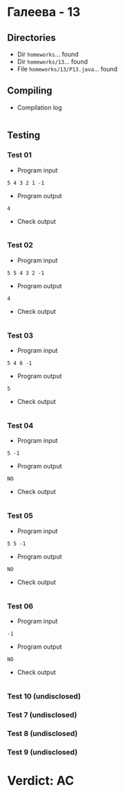 # Галеева - 13
## Directories
- Dir `homeworks`... found
- Dir `homeworks/13`... found
- File `homeworks/13/P13.java`... found
## Compiling
- Compilation log
```

```
## Testing
### Test 01
- Program input
```
5 4 3 2 1 -1

```
- Program output
```
4
```
- Check output
```

```
### Test 02
- Program input
```
5 5 4 3 2 -1

```
- Program output
```
4
```
- Check output
```

```
### Test 03
- Program input
```
5 4 6 -1

```
- Program output
```
5
```
- Check output
```

```
### Test 04
- Program input
```
5 -1

```
- Program output
```
NO
```
- Check output
```

```
### Test 05
- Program input
```
5 5 -1

```
- Program output
```
NO
```
- Check output
```

```
### Test 06
- Program input
```
-1

```
- Program output
```
NO
```
- Check output
```

```
### Test 10 (undisclosed)
### Test 7 (undisclosed)
### Test 8 (undisclosed)
### Test 9 (undisclosed)
# Verdict: AC
